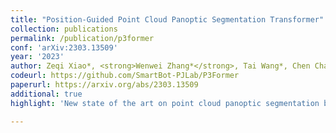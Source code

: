 ```yaml
---
title: "Position-Guided Point Cloud Panoptic Segmentation Transformer"
collection: publications
permalink: /publication/p3former
conf: 'arXiv:2303.13509'
year: '2023'
author: Zeqi Xiao*, <strong>Wenwei Zhang*</strong>, Tai Wang*, Chen Change Loy, Dahua Lin, Jiangmiao Pang
codeurl: https://github.com/SmartBot-PJLab/P3Former
paperurl: https://arxiv.org/abs/2303.13509
additional: true
highlight: 'New state of the art on point cloud panoptic segmentation benchmarks.'

---
```

